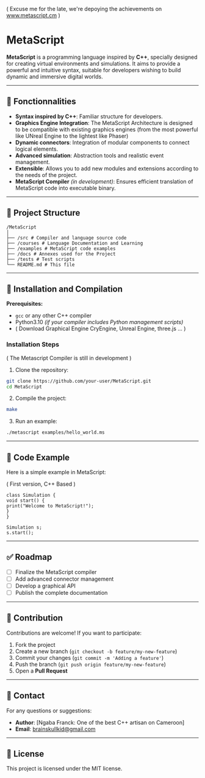( Excuse me for the late, we're depoying the achievements on www.metascript.cm )

# MetaScript  

**MetaScript** is a programming language inspired by **C++**, specially designed for creating virtual environments and simulations. It aims to provide a powerful and intuitive syntax, suitable for developers wishing to build dynamic and immersive digital worlds.

---

## 🚀 Fonctionnalities 

- **Syntax inspired by C++**: Familiar structure for developers.
- **Graphics Engine Integration**: The MetaScript Architecture is designed to be compatible with existing graphics engines (from the most powerful like UNreal Engine to the lightest like Phaser)
- **Dynamic connectors**: Integration of modular components to connect logical elements.
- **Advanced simulation**: Abstraction tools and realistic event management.
- **Extensible**: Allows you to add new modules and extensions according to the needs of the project.
- **MetaScript Compiler** *(in development)*: Ensures efficient translation of MetaScript code into executable binary.


---
## 📂 Project Structure

```
/MetaScript
│
├── /src # Compiler and language source code
├── /courses # Language Documentation and Learning
├── /examples # MetaScript code examples
├── /docs # Annexes used for the Project
├── /tests # Test scripts
└── README.md # This file
```

---

## 🔧 Installation and Compilation

**Prerequisites:**
- `gcc` or any other C++ compiler
- Python3.10 *(if your compiler includes Python management scripts)*
- ( Download Graphical Engine CryEngine, Unreal Engine, three.js ... )

### Installation Steps

( The Metascript Compiler is still in development )
1. Clone the repository:
```bash
git clone https://github.com/your-user/MetaScript.git
cd MetaScript
```

2. Compile the project:
```bash
make
```

3. Run an example:
```bash
./metascript examples/hello_world.ms
```

---

## 📄 Code Example

Here is a simple example in MetaScript:

( First version, C++ Based )
```metascript
class Simulation {
void start() {
print("Welcome to MetaScript!");
}
}

Simulation s;
s.start();
```

---

## ✅ Roadmap

- [ ] Finalize the MetaScript compiler
- [ ] Add advanced connector management
- [ ] Develop a graphical API
- [ ] Publish the complete documentation

---

## 🤝 Contribution

Contributions are welcome! If you want to participate:

1. Fork the project
2. Create a new branch (`git checkout -b feature/my-new-feature`)
3. Commit your changes (`git commit -m 'Adding a feature'`)
4. Push the branch (`git push origin feature/my-new-feature`)
5. Open a **Pull Request**

---

## 📧 Contact

For any questions or suggestions:
- **Author**: [Ngaba Franck: One of the best C++ artisan on Cameroon]
- **Email**: brainskullkid@gmail.com

---

## 📜 License

This project is licensed under the MIT license.
